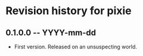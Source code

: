 # Revision history for pixie

## 0.1.0.0 -- YYYY-mm-dd

* First version. Released on an unsuspecting world.
